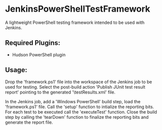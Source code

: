 JenkinsPowerShellTestFramework
==============================

A lightweight PowerShell testing framework intended to be used with Jenkins.

Required Plugins:
-----------------
* Hudson PowerShell plugin

Usage:
------
Drop the 'framework.ps1' file into the workspace of the Jenkins job to be used for testing.  Select the post-build action 'Publish JUnit test result report' pointing to the generated '\testResults.xml' file.

In the Jenkins job, add a 'Windows PowerShell' build step, load the 'framework.ps1' file.  Call the 'setup' function to intialize the reporting bits.  For each test to be executed call the 'executeTest' function.  Close the build step by calling the 'tearDown' function to finalize the reporting bits and generate the report file.